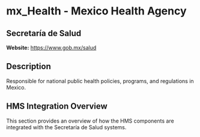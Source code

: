 # mx_Health - Mexico Health Agency

## Secretaría de Salud

**Website:** https://www.gob.mx/salud

## Description

Responsible for national public health policies, programs, and regulations in Mexico.

## HMS Integration Overview

This section provides an overview of how the HMS components are integrated with the Secretaría de Salud systems.
